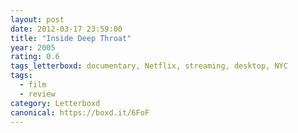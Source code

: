 ```yaml
---
layout: post 
date: 2012-03-17 23:59:00
title: "Inside Deep Throat"
year: 2005
rating: 0.6
tags_letterboxd: documentary, Netflix, streaming, desktop, NYC
tags:
  - film
  - review
category: Letterboxd
canonical: https://boxd.it/6FoF
---
```


